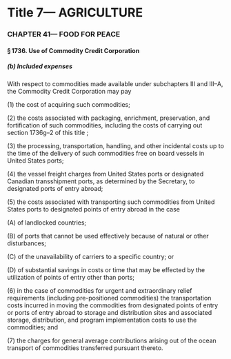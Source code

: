 
# Title 7— AGRICULTURE
### CHAPTER 41— FOOD FOR PEACE
#### § 1736. Use of Commodity Credit Corporation
##### (b) Included expenses

With respect to commodities made available under subchapters III and III–A, the Commodity Credit Corporation may pay

(1) the cost of acquiring such commodities;

(2) the costs associated with packaging, enrichment, preservation, and fortification of such commodities, including the costs of carrying out section 1736g–2 of this title ;

(3) the processing, transportation, handling, and other incidental costs up to the time of the delivery of such commodities free on board vessels in United States ports;

(4) the vessel freight charges from United States ports or designated Canadian transshipment ports, as determined by the Secretary, to designated ports of entry abroad;

(5) the costs associated with transporting such commodities from United States ports to designated points of entry abroad in the case

(A) of landlocked countries;

(B) of ports that cannot be used effectively because of natural or other disturbances;

(C) of the unavailability of carriers to a specific country; or

(D) of substantial savings in costs or time that may be effected by the utilization of points of entry other than ports;

(6) in the case of commodities for urgent and extraordinary relief requirements (including pre-positioned commodities) the transportation costs incurred in moving the commodities from designated points of entry or ports of entry abroad to storage and distribution sites and associated storage, distribution, and program implementation costs to use the commodities; and

(7) the charges for general average contributions arising out of the ocean transport of commodities transferred pursuant thereto.
